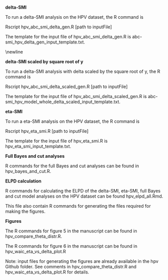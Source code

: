 **delta-SMI**

To run a delta-SMI analysis on the HPV dataset, the R command is

Rscript hpv_abc_smi_delta_gen.R [path to inputFile]

The template for the input file of hpv_abc_smi_delta_gen.R is abc-smi_hpv_delta_gen_input_template.txt.

\newline

**delta-SMI scaled by square root of y**

To run a delta-SMI analysis with delta scaled by the square root of y, the R command is

Rscript hpv_abc_smi_delta_scaled_gen.R [path to inputFile]

The template for the input file of hpv_abc_smi_delta_scaled_gen.R is abc-smi_hpv_model_whole_delta_scaled_input_template.txt.


**eta-SMI**

To run a eta-SMI analysis on the HPV dataset, the R command is

Rscript hpv_eta_smi.R [path to inputFile]

The template for the input file of hpv_eta_smi.R is hpv_eta_smi_input_template.txt.


**Full Bayes and cut analyses**

R commands for the full Bayes and cut analyses can be found in hpv_bayes_and_cut.R.


**ELPD calculation**

R commands for calculating the ELPD of the delta-SMI, eta-SMI, full Bayes and cut model analyses on the HPV dataset can be found hpv_elpd_all.Rmd.

This file also contain R commands for generating the files required for making the figures.

**Figures**

The R commands for figure 5 in the manuscript can be found in hpv_compare_theta_distr.R.

The R commands for figure 6 in the manuscript can be found in hpv_waic_eta_vs_delta_plot.R

Note: input files for generating the figures are already available in the hpv Github folder. See comments in hpv_compare_theta_distr.R and hpv_waic_eta_vs_delta_plot.R for details.
